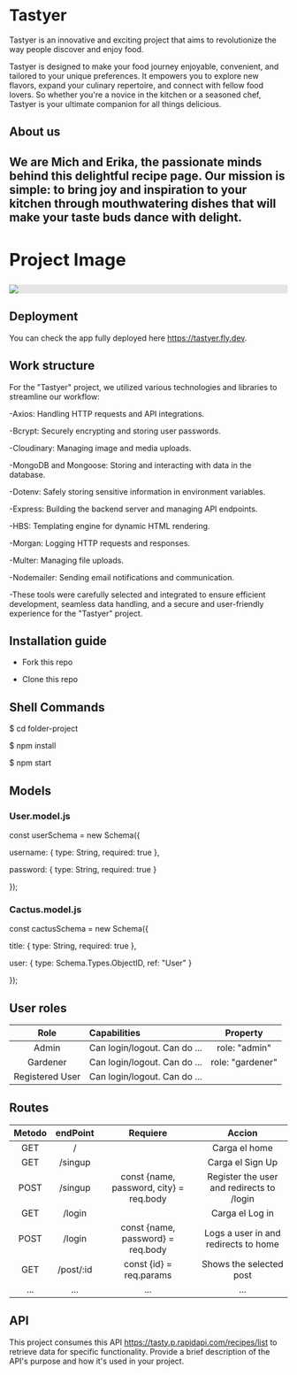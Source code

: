 <h1>Tastyer</h1>

  

<p>Tastyer is an innovative and exciting project that aims to revolutionize the way people discover and enjoy food.</p>

<p> Tastyer is designed to make your food journey enjoyable, convenient, and tailored to your unique preferences. It empowers you to explore new flavors, expand your culinary repertoire, and connect with fellow food lovers. So whether you're a novice in the kitchen or a seasoned chef, Tastyer is your ultimate companion for all things delicious.</p>

  

<h2>About us<h2>

<p>We are Mich and Erika, the passionate minds behind this delightful recipe page. Our mission is simple: to bring joy and inspiration to your kitchen through mouthwatering dishes that will make your taste buds dance with delight.</p>

  

<div><h2>Project Image</h2>


<img  style="display: block;-webkit-user-select: none;margin: auto;cursor: zoom-in;background-color: hsl(0, 0%, 90%);transition: background-color 300ms;"  src="/images/tastyer-project-image-reduced.png"  width=""  height="">

</div>

  

<h2>Deployment</h2>

You can check the app fully deployed here https://tastyer.fly.dev.

  

<h2>Work structure</h2>

<p>For the "Tastyer" project, we utilized various technologies and libraries to streamline our workflow:</p>

  

<p>

-Axios: Handling HTTP requests and API integrations.

-Bcrypt: Securely encrypting and storing user passwords.

-Cloudinary: Managing image and media uploads.

-MongoDB and Mongoose: Storing and interacting with data in the database.

-Dotenv: Safely storing sensitive information in environment variables.

-Express: Building the backend server and managing API endpoints.

-HBS: Templating engine for dynamic HTML rendering.

-Morgan: Logging HTTP requests and responses.

-Multer: Managing file uploads.

-Nodemailer: Sending email notifications and communication.

-These tools were carefully selected and integrated to ensure efficient development, seamless data handling, and a secure and user-friendly experience for the "Tastyer" project.

</p>

  

<h2>Installation guide</h2>

- Fork this repo

- Clone this repo

  

<h2>Shell Commands</h2>

$ cd folder-project

$ npm install

$ npm start

  

<h2>Models</h2>

<h3>User.model.js</h3>

  

<div>const userSchema = new Schema({

username: { type: String, required: true },

password: { type: String, required: true }

});</div>

  

<h3>Cactus.model.js</h3>

  

<div>const cactusSchema = new Schema({

title: { type: String, required: true },

user: { type: Schema.Types.ObjectID, ref: "User" }

});</h2>

  

<h2>User roles</h2>



| Role            | Capabilities                          | Property     |
| :-------------: | :----------------------------------- | :----------: |
| Admin           | Can login/logout. Can do ...          | role: "admin" |
| Gardener        | Can login/logout. Can do ...          | role: "gardener" |
| Registered User | Can login/logout. Can do ...          |                |


 

<h2>Routes</h2>

  




| Metodo | endPoint    | Requiere                           | Accion                                   |
| :----: | :---------: | :--------------------------------: | :--------------------------------------: |
|  GET   |      /      |                                    | Carga el home                            |
|  GET   |   /singup   |                                    | Carga el Sign Up                          |
|  POST  |   /singup   | const {name, password, city} = req.body | Register the user and redirects to /login |
|  GET   |   /login    |                                    | Carga el Log in                          |
|  POST  |   /login    | const {name, password} = req.body   | Logs a user in and redirects to home     |
|  GET   | /post/:id   | const {id} = req.params            | Shows the selected post                   |
|  ...   |    ...      |          ...                         | ...                                      |


  
  
  

<h2>API</h2>

This project consumes this API https://tasty.p.rapidapi.com/recipes/list to retrieve data for specific functionality. Provide a brief description of the API's purpose and how it's used in your project.

